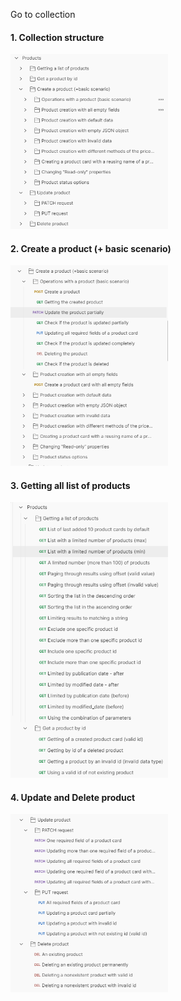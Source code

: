 Go to collection <a href=""></a>

<h4>1. Collection structure</h4>

<img src="https://github.com/NikUrs/NikolayUrsalov/blob/09ffe6f44727d06a3a3d0aa1a19ea3e99cab297a/img/1.png" style="width: 50%;">


<h4>2. Create a product (+ basic scenario)</h4>

<img src="https://github.com/NikUrs/NikolayUrsalov/blob/9de4707c1bd67b619c87260a963b7bad65e67875/img/2.png" style="width: 50%;">

<h4>3. Getting all list of products</h4>

<img src="https://github.com/NikUrs/NikolayUrsalov/blob/9de4707c1bd67b619c87260a963b7bad65e67875/img/3.png" style="width: 50%;">

<h4>4. Update and Delete product</h4>

<img src="https://github.com/NikUrs/NikolayUrsalov/blob/9de4707c1bd67b619c87260a963b7bad65e67875/img/4.png" style="width: 50%;">
